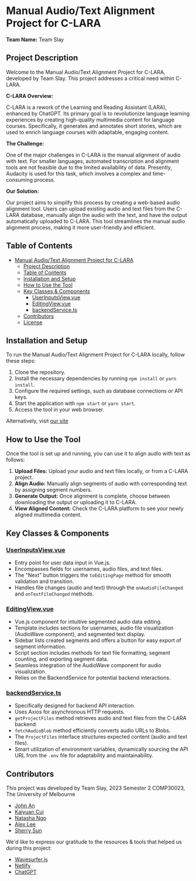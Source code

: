 # Manual Audio/Text Alignment Project for C-LARA

**Team Name:** Team Slay

## Project Description

Welcome to the Manual Audio/Text Alignment Project for C-LARA, developed by Team Slay. This project addresses a critical need within C-LARA.

**C-LARA Overview:**

C-LARA is a rework of the Learning and Reading Assistant (LARA), enhanced by ChatGPT. Its primary goal is to revolutionize language learning experiences by creating high-quality multimedia content for language courses. Specifically, it generates and annotates short stories, which are used to enrich language courses with adaptable, engaging content.

**The Challenge:**

One of the major challenges in C-LARA is the manual alignment of audio with text. For smaller languages, automated transcription and alignment tools are not feasible due to the limited availability of data. Presently, Audacity is used for this task, which involves a complex and time-consuming process.

**Our Solution:**

Our project aims to simplify this process by creating a web-based audio alignment tool. Users can upload existing audio and text files from the C-LARA database, manually align the audio with the text, and have the output automatically uploaded to C-LARA. This tool streamlines the manual audio alignment process, making it more user-friendly and efficient.

## Table of Contents

- [Manual Audio/Text Alignment Project for C-LARA](#manual-audiotext-alignment-project-for-c-lara)
  - [Project Description](#project-description)
  - [Table of Contents](#table-of-contents)
  - [Installation and Setup](#installation-and-setup)
  - [How to Use the Tool](#how-to-use-the-tool)
  - [Key Classes \& Components](#key-classes--components)
    - [UserInputsView.vue](#userinputsviewvue)
    - [EditingView.vue](#editingviewvue)
    - [backendService.ts](#backendservicets)
  - [Contributors](#contributors)
  - [License](#license)

## Installation and Setup

To run the Manual Audio/Text Alignment Project for C-LARA locally, follow these steps:

1. Clone the repository.
2. Install the necessary dependencies by running `npm install` or `yarn install`.
3. Configure the required settings, such as database connections or API keys.
4. Start the application with `npm start` or `yarn start`.
5. Access the tool in your web browser.

Alternatively, visit [our site](https://manual-alignment.netlify.app/)

## How to Use the Tool

Once the tool is set up and running, you can use it to align audio with text as follows:

1. **Upload Files:** Upload your audio and text files locally, or from a C-LARA project.
2. **Align Audio:** Manually align segments of audio with corresponding text by assigning segment numbers.
3. **Generate Output:** Once alignment is complete, choose between downloading the output or uploading it to C-LARA.
4. **View Aligned Content:** Check the C-LARA platform to see your newly aligned multimedia content.


## Key Classes & Components

### [UserInputsView.vue](src/components/UserInputsView.vue)
- Entry point for user data input in Vue.js.
- Encompasses fields for usernames, audio files, and text files.
- The "Next" button triggers the `toEditingPage` method for smooth validation and transition.
- Handles file changes (audio and text) through the `onAudioFileChanged` and `onTextFileChanged` methods.

### [EditingView.vue](src/components/EditingView.vue)
- Vue.js component for intuitive segmented audio data editing.
- Template includes sections for usernames, audio file visualization (AudioWave component), and segmented text display.
- Sidebar lists created segments and offers a button for easy export of segment information.
- Script section includes methods for text file formatting, segment counting, and exporting segment data.
- Seamless integration of the AudioWave component for audio visualization.
- Relies on the BackendService for potential backend interactions.

### [backendService.ts](src/services/backendService.ts)
- Specifically designed for backend API interaction.
- Uses Axios for asynchronous HTTP requests.
- `getProjectFiles` method retrieves audio and text files from the C-LARA backend.
- `fetchAudioBlob` method efficiently converts audio URLs to Blobs.
- The `ProjectFiles` interface structures expected content (audio and text files).
- Smart utilization of environment variables, dynamically sourcing the API URL from the `.env` file for adaptability and maintainability.

## Contributors

This project was developed by Team Slay, 2023 Semester 2 COMP30023, The University of Melbourne

- [John An](https://github.com/Xenotion)
- [Kaiyuan Cui](https://github.com/kaiyuanCui)
- [Natasha Ngo](https://github.com/ngonatasha)
- [Alex Lee](https://github.com/alsgud)
- [Sherry Sun]()

We'd like to express our gratitude to the resources & tools that helped us during this project:

- [Wavesurfer.js](https://wavesurfer.xyz/)
- [Netlify](https://www.netlify.com)
- [ChatGPT](https://chat.openai.com)



